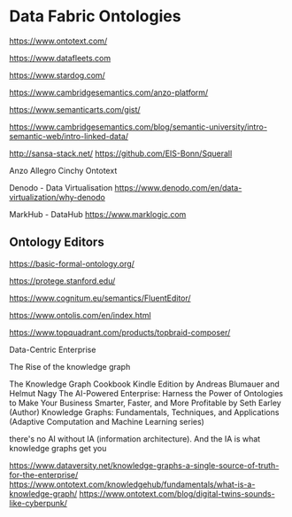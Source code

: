 # Data Fabric Ontologies

https://www.ontotext.com/

https://www.datafleets.com

https://www.stardog.com/

https://www.cambridgesemantics.com/anzo-platform/


https://www.semanticarts.com/gist/

https://www.cambridgesemantics.com/blog/semantic-university/intro-semantic-web/intro-linked-data/

http://sansa-stack.net/
https://github.com/EIS-Bonn/Squerall

Anzo
Allegro
Cinchy
Ontotext

Denodo - Data Virtualisation
https://www.denodo.com/en/data-virtualization/why-denodo

MarkHub - DataHub
https://www.marklogic.com

## Ontology Editors

https://basic-formal-ontology.org/

https://protege.stanford.edu/

https://www.cognitum.eu/semantics/FluentEditor/

https://www.ontolis.com/en/index.html

https://www.topquadrant.com/products/topbraid-composer/



Data-Centric Enterprise

The Rise of the knowledge graph

The Knowledge Graph Cookbook Kindle Edition by Andreas Blumauer and Helmut Nagy
The AI-Powered Enterprise: Harness the Power of Ontologies to Make Your Business Smarter, Faster, and More Profitable by Seth Earley (Author)
Knowledge Graphs: Fundamentals, Techniques, and Applications (Adaptive Computation and Machine Learning series)

there's no AI without IA (information architecture).
And the IA is what knowledge graphs get you

https://www.dataversity.net/knowledge-graphs-a-single-source-of-truth-for-the-enterprise/
https://www.ontotext.com/knowledgehub/fundamentals/what-is-a-knowledge-graph/
https://www.ontotext.com/blog/digital-twins-sounds-like-cyberpunk/